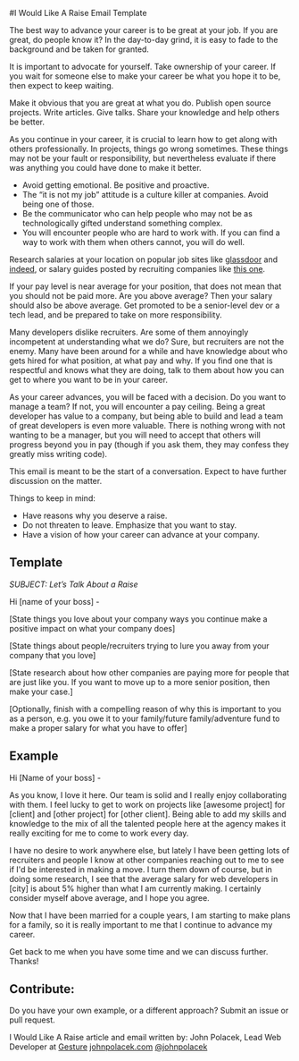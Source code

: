 #I Would Like A Raise Email Template

The best way to advance your career is to be great at your job. If you are great, do people know it? In the day-to-day grind, it is easy to fade to the background and be taken for granted. 

It is important to advocate for yourself. Take ownership of your career. If you wait for someone else to make your career be what you hope it to be, then expect to keep waiting.

Make it obvious that you are great at what you do. Publish open source projects. Write articles. Give talks. Share your knowledge and help others be better.

As you continue in your career, it is crucial to learn how to get along with others professionally. In projects, things go wrong sometimes. These things may not be your fault or responsibility, but nevertheless evaluate if there was anything you could have done to make it better. 

* Avoid getting emotional. Be positive and proactive.
* The “it is not my job” attitude is a culture killer at companies. Avoid being one of those.
* Be the communicator who can help people who may not be as technologically gifted understand something complex.
* You will encounter people who are hard to work with. If you can find a way to work with them when others cannot, you will do well.

Research salaries at your location on popular job sites like [glassdoor](http://www.glassdoor.com/Salaries/web-developer-salary-SRCH_KO0,13.htm) and [indeed](http://www.indeed.com/salary?q1=Web+Developer&l1=), or salary guides posted by recruiting companies like [this one](http://www.roberthalf.com/workplace-research/salary-guides).

If your pay level is near average for your position, that does not mean that you should not be paid more. Are you above average? Then your salary should also be above average. Get promoted to be a senior-level dev or a tech lead, and be prepared to take on more responsibility.

Many developers dislike recruiters. Are some of them annoyingly incompetent at understanding what we do? Sure, but recruiters are not the enemy. Many have been around for a while and have knowledge about who gets hired for what position, at what pay and why. If you find one that is respectful and knows what they are doing, talk to them about how you can get to where you want to be in your career. 

As your career advances, you will be faced with a decision. Do you want to manage a team? If not, you will encounter a pay ceiling. Being a great developer has value to a company, but being able to build and lead a team of great developers is even more valuable. There is nothing wrong with not wanting to be a manager, but you will need to accept that others will progress beyond you in pay (though if you ask them, they may confess they greatly miss writing code).

This email is meant to be the start of a conversation. Expect to have further discussion on the matter. 

Things to keep in mind:

- Have reasons why you deserve a raise.
- Do not threaten to leave. Emphasize that you want to stay.
- Have a vision of how your career can advance at your company.


## Template

*SUBJECT: Let’s Talk About a Raise*

Hi [name of your boss] -

[State things you love about your company ways you continue make a positive impact on what your company does]

[State things about people/recruiters trying to lure you away from your company that you love]

[State research about how other companies are paying more for people that are just like you. If you want to move up to a more senior position, then make your case.]

[Optionally, finish with a compelling reason of why this is important to you as a person, e.g. you owe it to your family/future family/adventure fund to make a proper salary for what you have to offer]


## Example

Hi [Name of your boss] -

As you know, I love it here. Our team is solid and I really enjoy collaborating with them. I feel lucky to get to work on projects like [awesome project] for [client] and [other project] for [other client]. Being able to add my skills and knowledge to the mix of all the talented people here at the agency makes it really exciting for me to come to work every day.

I have no desire to work anywhere else, but lately I have been getting lots of recruiters and people I know at other companies reaching out to me to see if I'd be interested in making a move. I turn them down of course, but in doing some research, I see that the average salary for web developers in [city] is about 5% higher than what I am currently making. I certainly consider myself above average, and I hope you agree.

Now that I have been married for a couple years, I am starting to make plans for a family, so it is really important to me that I continue to advance my career.

Get back to me when you have some time and we can discuss further.
Thanks!


## Contribute:

Do you have your own example, or a different approach? Submit an issue or pull request.


I Would Like A Raise article and email written by:
John Polacek, Lead Web Developer at [Gesture](http://gesture.com)
[johnpolacek.com](http://johnpolacek.com)
[@johnpolacek](https://twitter.com/johnpolacek)